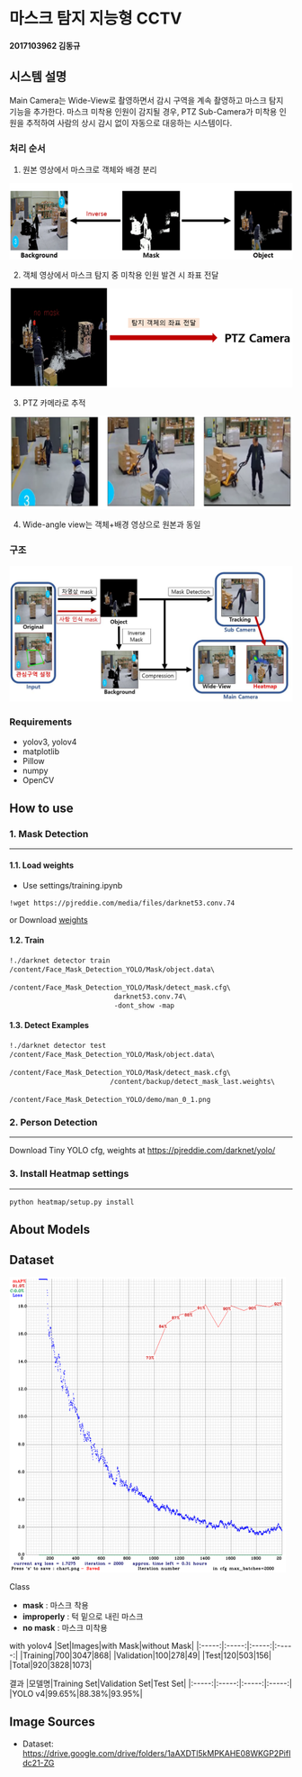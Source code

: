 # 마스크 탐지 지능형 CCTV
#### 2017103962 김동규

## 시스템 설명
Main Camera는 Wide-View로 촬영하면서 감시 구역을 계속 촬영하고 마스크 탐지 기능을 추가한다. 마스크 미착용 인원이 감지될 경우, PTZ Sub-Camera가 미착용 인원을 추적하여 사람의 상시 감시 없이 자동으로 대응하는 시스템이다.

### 처리 순서
1. 원본 영상에서 마스크로 객체와 배경 분리

<img src="demo/mask.png"></img>


2. 객체 영상에서 마스크 탐지 중 미착용 인원 발견 시 좌표 전달

<img src="demo/ptz.png"></img>


3. PTZ 카메라로 추적

<img src="demo/tracking.png"></img>


4. Wide-angle view는 객체+배경 영상으로 원본과 동일

### 구조
<img src="demo/arch.JPG"></img>


### Requirements
* yolov3, yolov4
* matplotlib
* Pillow
* numpy
* OpenCV

## How to use

### 1. Mask Detection
--------------------
#### 1.1. Load weights
* Use settings/training.ipynb
~~~
!wget https://pjreddie.com/media/files/darknet53.conv.74
~~~

or Download [weights](https://drive.google.com/file/d/1_TOW4zOeoOkBm5hWePTDCmYxOKNxzgHu/view?usp=share_link)

#### 1.2. Train
~~~
!./darknet detector train /content/Face_Mask_Detection_YOLO/Mask/object.data\
                          /content/Face_Mask_Detection_YOLO/Mask/detect_mask.cfg\
                          darknet53.conv.74\
                          -dont_show -map 
~~~

#### 1.3. Detect Examples
~~~
!./darknet detector test /content/Face_Mask_Detection_YOLO/Mask/object.data\
                         /content/Face_Mask_Detection_YOLO/Mask/detect_mask.cfg\
                         /content/backup/detect_mask_last.weights\
                         /content/Face_Mask_Detection_YOLO/demo/man_0_1.png
~~~

### 2. Person Detection
-----------------------
Download Tiny YOLO cfg, weights at <https://pjreddie.com/darknet/yolo/>

### 3. Install Heatmap settings
---------------------
~~~
python heatmap/setup.py install
~~~

## About Models

Dataset
-----------------

<img src="demo/yolo_train.png"></img>

Class
* **mask** : 마스크 착용
* **improperly** : 턱 밑으로 내린 마스크
* **no mask** : 마스크 미착용

with yolov4
|Set|Images|with Mask|without Mask|
|:-----:|:-----:|:-----:|:-----:|
|Training|700|3047|868|
|Validation|100|278|49|
|Test|120|503|156|
|Total|920|3828|1073|

결과
|모델명|Training Set|Validation Set|Test Set|
|:-----:|:-----:|:-----:|:-----:|
|YOLO v4|99.65%|88.38%|93.95%|

Image Sources
--------------
* Dataset: <https://drive.google.com/drive/folders/1aAXDTl5kMPKAHE08WKGP2PifIdc21-ZG>